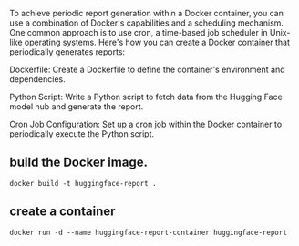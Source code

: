 To achieve periodic report generation within a Docker container, you can use a combination of Docker's capabilities and a scheduling mechanism. One common approach is to use cron, a time-based job scheduler in Unix-like operating systems. Here's how you can create a Docker container that periodically generates reports:

Dockerfile: Create a Dockerfile to define the container's environment and dependencies.

Python Script: Write a Python script to fetch data from the Hugging Face model hub and generate the report.

Cron Job Configuration: Set up a cron job within the Docker container to periodically execute the Python script.

## build the Docker image.

```
docker build -t huggingface-report .

```

## create a container

```
docker run -d --name huggingface-report-container huggingface-report

```

